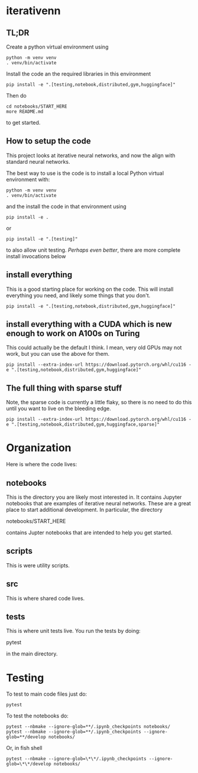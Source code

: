 # iterativenn

## TL;DR

Create a python virtual environment using

```
python -m venv venv
. venv/bin/activate
```

Install the code an the required libraries in this environment

```
pip install -e ".[testing,notebook,distributed,gym,huggingface]"
```

Then do

```
cd notebooks/START_HERE
more README.md
```

to get started.

## How to setup the code
This project looks at iterative neural networks, and now the align with standard neural networks.

The best way to use is the code is to install a local Python virtual environment with:

```
python -m venv venv
. venv/bin/activate 
```

and the install the code in that environment using

```
pip install -e . 
```

or 

```
pip install -e ".[testing]"
```

to also allow unit testing.  *Perhaps even better*, there are more complete install
invocations below

## install everything
This is a good starting place for working on the code.  This will install everything you need, and likely
some things that you don't.

```
pip install -e ".[testing,notebook,distributed,gym,huggingface]"
```

## install everything with a CUDA which is new enough to work on A100s on Turing
This could actually be the default I think.  I mean, very old GPUs may not work, but you can use the above
for them.

```
pip install --extra-index-url https://download.pytorch.org/whl/cu116 -e ".[testing,notebook,distributed,gym,huggingface]"
```

## The full thing with sparse stuff
Note, the sparse code is currently a little flaky, so there is no need to do this until you want to live on the 
bleeding edge.

```
pip install --extra-index-url https://download.pytorch.org/whl/cu116 -e ".[testing,notebook,distributed,gym,huggingface,sparse]"
```

# Organization
Here is where the code lives:
## notebooks
This is the directory you are likely most interested in.  It contains Jupyter notebooks that
are examples of iterative neural networks.  These are a great place to start additional development.
In particular, the directory 

notebooks/START_HERE 

contains Jupter notebooks that are intended to help you get started.

## scripts
This is were utility scripts.  

## src
This is where shared code lives.  

## tests
This is where unit tests live.  You run the tests by doing:

pytest

in the main directory.

# Testing

To test to main code files just do:

```
pytest
```

To test the notebooks do:

```
pytest --nbmake --ignore-glob=**/.ipynb_checkpoints notebooks/
pytest --nbmake --ignore-glob=**/.ipynb_checkpoints --ignore-glob=**/develop notebooks/
```

Or, in fish shell

```
pytest --nbmake --ignore-glob=\*\*/.ipynb_checkpoints --ignore-glob=\*\*/develop notebooks/
```
